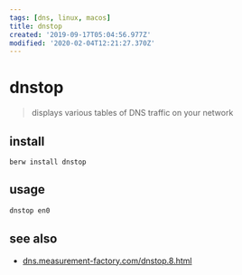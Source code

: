 ```yaml
---
tags: [dns, linux, macos]
title: dnstop
created: '2019-09-17T05:04:56.977Z'
modified: '2020-02-04T12:21:27.370Z'
---
```


# dnstop

> displays various tables of DNS traffic on your network

## install
`berw install dnstop`

## usage
```sh
dnstop en0
```

## see also
- [dns.measurement-factory.com/dnstop.8.html](http://dns.measurement-factory.com/tools/dnstop/dnstop.8.html)
